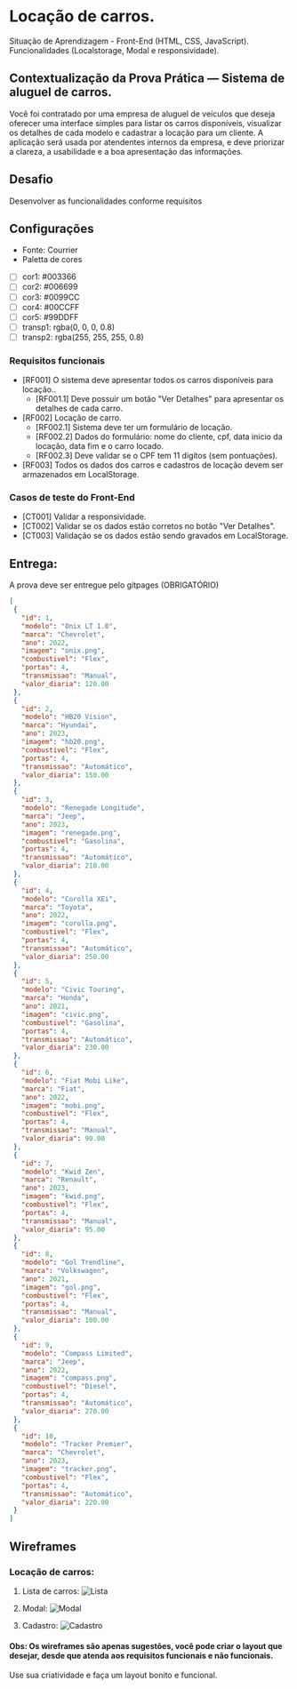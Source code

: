 # Locação de carros.
Situação de Aprendizagem - Front-End (HTML, CSS, JavaScript).
Funcionalidades (Localstorage, Modal e responsividade).

## Contextualização da Prova Prática — Sistema de aluguel de carros.
Você foi contratado por uma empresa de aluguel de veículos que deseja oferecer uma interface simples para listar os carros disponíveis, visualizar os detalhes de cada modelo e cadastrar a locação para um cliente. A aplicação será usada por atendentes internos da empresa, e deve priorizar a clareza, a usabilidade e a boa apresentação das informações.

## Desafio
Desenvolver as funcionalidades conforme requisitos

## Configurações
- Fonte: Courrier
- Paletta de cores

- [ ] cor1: #003366 
- [ ] cor2: #006699
- [ ] cor3: #0099CC
- [ ] cor4: #00CCFF
- [ ] cor5: #99DDFF
- [ ] transp1: rgba(0, 0, 0, 0.8)
- [ ] transp2: rgba(255, 255, 255, 0.8)

### Requisitos funcionais
- [RF001] O sistema deve apresentar todos os carros disponíveis para locação..
    - [RF001.1] Deve possuir um botão "Ver Detalhes" para apresentar os detalhes de cada carro.
- [RF002] Locação de carro.
    - [RF002.1] Sistema deve ter um formulário de locação.
    - [RF002.2] Dados do formulário: nome do cliente, cpf, data inicio da locação, data fim e o carro locado.
    - [RF002.3] Deve validar se o CPF tem 11 digítos (sem pontuações).
- [RF003] Todos os dados dos carros e cadastros de locação devem ser armazenados em LocalStorage.

### Casos de teste do Front-End
 - [CT001] Validar a responsividade.
 - [CT002] Validar se os dados estão corretos no botão "Ver Detalhes".
 - [CT003] Validação se os dados estão sendo gravados em LocalStorage.

 
 ## Entrega:
 A prova deve ser entregue pelo gitpages (OBRIGATÓRIO)
 ```json
 [
  {
    "id": 1,
    "modelo": "Onix LT 1.0",
    "marca": "Chevrolet",
    "ano": 2022,
    "imagem": "onix.png",
    "combustivel": "Flex",
    "portas": 4,
    "transmissao": "Manual",
    "valor_diaria": 120.00
  },
  {
    "id": 2,
    "modelo": "HB20 Vision",
    "marca": "Hyundai",
    "ano": 2023,
    "imagem": "hb20.png",
    "combustivel": "Flex",
    "portas": 4,
    "transmissao": "Automático",
    "valor_diaria": 150.00
  },
  {
    "id": 3,
    "modelo": "Renegade Longitude",
    "marca": "Jeep",
    "ano": 2023,
    "imagem": "renegade.png",
    "combustivel": "Gasolina",
    "portas": 4,
    "transmissao": "Automático",
    "valor_diaria": 210.00
  },
  {
    "id": 4,
    "modelo": "Corolla XEi",
    "marca": "Toyota",
    "ano": 2022,
    "imagem": "corolla.png",
    "combustivel": "Flex",
    "portas": 4,
    "transmissao": "Automático",
    "valor_diaria": 250.00
  },
  {
    "id": 5,
    "modelo": "Civic Touring",
    "marca": "Honda",
    "ano": 2021,
    "imagem": "civic.png",
    "combustivel": "Gasolina",
    "portas": 4,
    "transmissao": "Automático",
    "valor_diaria": 230.00
  },
  {
    "id": 6,
    "modelo": "Fiat Mobi Like",
    "marca": "Fiat",
    "ano": 2022,
    "imagem": "mobi.png",
    "combustivel": "Flex",
    "portas": 4,
    "transmissao": "Manual",
    "valor_diaria": 90.00
  },
  {
    "id": 7,
    "modelo": "Kwid Zen",
    "marca": "Renault",
    "ano": 2023,
    "imagem": "kwid.png",
    "combustivel": "Flex",
    "portas": 4,
    "transmissao": "Manual",
    "valor_diaria": 95.00
  },
  {
    "id": 8,
    "modelo": "Gol Trendline",
    "marca": "Volkswagen",
    "ano": 2021,
    "imagem": "gol.png",
    "combustivel": "Flex",
    "portas": 4,
    "transmissao": "Manual",
    "valor_diaria": 100.00
  },
  {
    "id": 9,
    "modelo": "Compass Limited",
    "marca": "Jeep",
    "ano": 2022,
    "imagem": "compass.png",
    "combustivel": "Diesel",
    "portas": 4,
    "transmissao": "Automático",
    "valor_diaria": 270.00
  },
  {
    "id": 10,
    "modelo": "Tracker Premier",
    "marca": "Chevrolet",
    "ano": 2023,
    "imagem": "tracker.png",
    "combustivel": "Flex",
    "portas": 4,
    "transmissao": "Automático",
    "valor_diaria": 220.00
  }
]

```

## Wireframes
### Locação de carros:

1. Lista de carros:
![Lista](./assets/lista.png)

2. Modal:
![Modal](./assets/modal.png)

3. Cadastro:
![Cadastro](./assets/cadastro.png)

#### Obs: Os wireframes são apenas sugestões, você pode criar o layout que desejar, desde que atenda aos requisitos funcionais e não funcionais.
Use sua criatividade e faça um layout bonito e funcional.